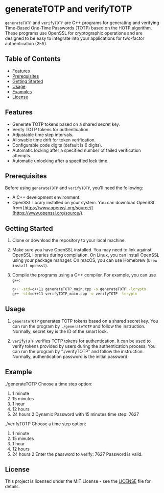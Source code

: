 # generateTOTP and verifyTOTP

`generateTOTP` and `verifyTOTP` are C++ programs for generating and verifying Time-Based One-Time Passwords (TOTP) based on the HOTP algorithm. These programs use OpenSSL for cryptographic operations and are designed to be easy to integrate into your applications for two-factor authentication (2FA).

## Table of Contents

- [Features](#features)
- [Prerequisites](#prerequisites)
- [Getting Started](#getting-started)
- [Usage](#usage)
- [Examples](#examples)
- [License](#license)

## Features

- Generate TOTP tokens based on a shared secret key.
- Verify TOTP tokens for authentication.
- Adjustable time step intervals.
- Allowable time drift for token verification.
- Configurable code digits (default is 6 digits).
- Automatic locking after a specified number of failed verification attempts.
- Automatic unlocking after a specified lock time.

## Prerequisites

Before using `generateTOTP` and `verifyTOTP`, you'll need the following:

- A C++ development environment.
- OpenSSL library installed on your system. You can download OpenSSL from [https://www.openssl.org/source/](https://www.openssl.org/source/).

## Getting Started

1. Clone or download the repository to your local machine.

2. Make sure you have OpenSSL installed. You may need to link against OpenSSL libraries during compilation. On Linux, you can install OpenSSL using your package manager. On macOS, you can use Homebrew (`brew install openssl`).

3. Compile the programs using a C++ compiler. For example, you can use `g++`:

   ```bash
   g++ -std=c++11 generateTOTP_main.cpp -o generateTOTP -lcrypto
   g++ -std=c++11 verifyTOTP_main.cpp -o verifyTOTP -lcrypto

## Usage

1. `generateTOTP` generates TOTP tokens based on a shared secret key. You can run the program by `./generateTOTP` and follow the instruction. Normally, secret key is the ID of the smart lock.

2. `verifyTOTP` verifies TOTP tokens for authentication. It can be used to verify tokens provided by users during the authentication process. You can run the program by "./verifyTOTP" and follow the instruction. Normally, authentication password is the initial password.

## Example

./generateTOTP
Choose a time step option:
1. 1 minute
2. 15 minutes
3. 1 hour
4. 12 hours
5. 24 hours
2
Dynamic Password with 15 minutes time step: 7627

./verifyTOTP
Choose a time step option:
1. 1 minute
2. 15 minutes
3. 1 hour
4. 12 hours
5. 24 hours
2
Enter the password to verify: 7627
Password is valid.

## License

This project is licensed under the MIT License - see the [LICENSE](LICENSE) file for details.
